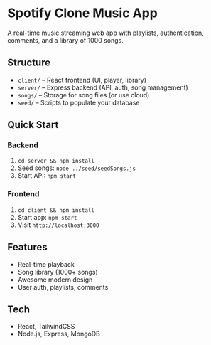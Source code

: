 # Spotify Clone Music App

A real-time music streaming web app with playlists, authentication, comments, and a library of 1000 songs.

## Structure

- `client/` – React frontend (UI, player, library)
- `server/` – Express backend (API, auth, song management)
- `songs/` – Storage for song files (or use cloud)
- `seed/` – Scripts to populate your database

## Quick Start

### Backend

1. `cd server && npm install`
2. Seed songs: `node ../seed/seedSongs.js`
3. Start API: `npm start`

### Frontend

1. `cd client && npm install`
2. Start app: `npm start`
3. Visit `http://localhost:3000`

## Features

- Real-time playback
- Song library (1000+ songs)
- Awesome modern design
- User auth, playlists, comments

## Tech

- React, TailwindCSS
- Node.js, Express, MongoDB
